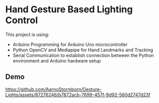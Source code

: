 # Hand Gesture Based Lighting Control

This project is using:
* Arduino Programming for Arduino Uno microcontroller
* Python OpenCV and Mediapipe for Hand Landmarks and Tracking
* Serial Communication to establish connection between the Python environment and Arduino hardware setup

## Demo

https://github.com/AarnoStormborn/Gesture-Lights/assets/87276246/b7872acb-7699-457f-9d92-560d2747d23f
